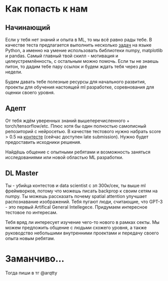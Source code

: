 # Как попасть к нам


## Начинающий
 Если у тебя нет знаний и опыта в ML, то мы всё равно рады тебе. В качестве теста предлагается выполнить несколько [задач](https://github.com/mlsect-dojo/Main/blob/master/test_python.ipynb) на языке Python, а именно на умение использовать библиотеки numpy, matplotlib и pandas. Самый главный твой скилл - мотивация и целеустремлённость, с остальным можно помочь. Если ты не знаешь питон, то дадим тебе пару ссылок и будем ждать тебя через две недели.
 
 Будем давать тебе полезные ресурсы для начального развития, проекты для обучения настоящей ml разработке, соревнования для оценки своего уровня.
 
 
 ## Адепт
 От тебя ждём уверенных знаний вышеперечисленного + torch/tensorflow/etc. Плюс хотя бы один полностью самописный репозиторий с нейросетью. В качестве тестового нужно набрать score > 0.5 на [контесте](https://www.kaggle.com/c/sect-entering-contest/overview) (сейчас доступен late submission). Нужно будет предоставить исходники решения.
 
 Найдёшь общение с опытными ребятами и возможность заняться исследованиями или новой областью ML разработки.


 ## DL Master
Ты - убийца контестов и data scientist с зп 300к/сек, ты выше ml фреймворков, потому что можешь писать backprop к своим сетям на numpy. Ты можешь рассказать почему spatial attention улучшает распознавание изображений. Тебя пугают люди, считающие, что GPT-3 - это первый Artifical General Intellegece. Придумаем интересное тестовое по интересам.

Тебя вряд ли интересует изучение чего-то нового в рамках секты. Мы можем предложить общение с людьми схожего уровня, а также руководство небольшими внутренними проектами и передачу своего опыта новым ребятам.



# Заманчиво...

Тогда пиши в тг @arqtty
